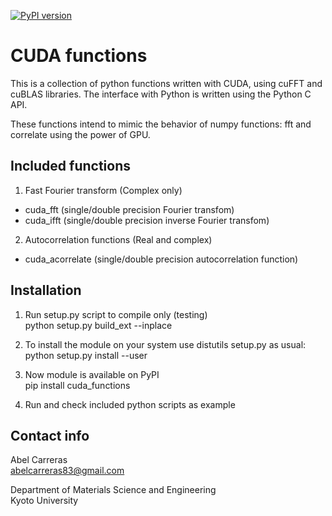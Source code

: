 [![PyPI version](https://badge.fury.io/py/cuda_functions.svg)](https://pypi.python.org/pypi/cuda_functions)

CUDA functions
==============
This is a collection of python functions written with CUDA,
using cuFFT and cuBLAS libraries.
The interface with Python is written using the Python C API.

These functions intend to mimic the behavior of numpy functions: fft and correlate
using the power of GPU.


Included functions
---------------------------------------------------------

1. Fast Fourier transform (Complex only)
  - cuda_fft   (single/double precision Fourier transfom)
  - cuda_ifft  (single/double precision inverse Fourier transfom)

2. Autocorrelation functions (Real and complex)
  - cuda_acorrelate (single/double precision autocorrelation function)


Installation
---------------------------------------------------------

1. Run setup.py script to compile only (testing)
   <br>python setup.py build_ext  --inplace

2. To install the module on your system use
   distutils setup.py as usual:
   <br>python setup.py install --user

3. Now module is available on PyPI
   <br>pip install cuda_functions
 
4. Run and check included python scripts as example


Contact info
---------------------------------------------------------

Abel Carreras
<br>abelcarreras83@gmail.com

Department of Materials Science and Engineering
<br>Kyoto University